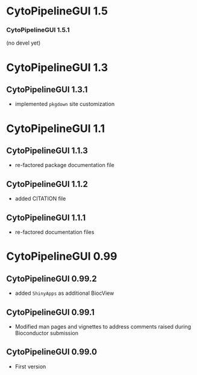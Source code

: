 # CytoPipelineGUI 1.5

### CytoPipelineGUI 1.5.1
(no devel yet)

# CytoPipelineGUI 1.3

## CytoPipelineGUI 1.3.1
- implemented `pkgdown` site customization

# CytoPipelineGUI 1.1

## CytoPipelineGUI 1.1.3
- re-factored package documentation file

## CytoPipelineGUI 1.1.2
- added CITATION file

## CytoPipelineGUI 1.1.1
- re-factored documentation files

# CytoPipelineGUI 0.99

## CytoPipelineGUI 0.99.2
- added `ShinyApps` as additional BiocView

## CytoPipelineGUI 0.99.1

- Modified man pages and vignettes to address comments raised during 
Bioconductor submission


## CytoPipelineGUI 0.99.0

- First version
